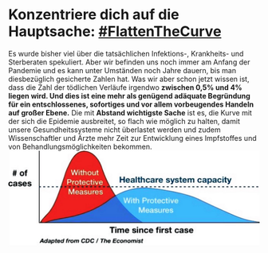 # Konzentriere dich auf die Hauptsache: [**\#FlattenTheCurve**](https://twitter.com/hashtag/FlattenTheCurve?src=hashtag_click)

Es wurde bisher viel über die tatsächlichen Infektions-, Krankheits- und Sterberaten spekuliert. Aber wir befinden uns noch immer am Anfang der Pandemie und es kann unter Umständen noch Jahre dauern, bis man diesbezüglich gesicherte Zahlen hat.
Was wir aber schon jetzt wissen ist, dass die Zahl der tödlichen Verläufe irgendwo **zwischen 0,5% und 4% liegen wird. Und dies ist eine mehr als genügend adäquate Begründung für ein entschlossenes, sofortiges und vor allem vorbeugendes Handeln auf großer Ebene.** 
Die mit **Abstand wichtigste Sache** ist es, die Kurve mit der sich die Epidemie ausbreitet, so flach wie möglich zu halten, damit unsere Gesundheitssysteme nicht überlastet werden und zudem Wissenschaftler und Ärzte mehr Zeit zur Entwicklung eines Impfstoffes und von Behandlungsmöglichkeiten bekommen.
![](images/en/flatten-the-curve.jpg)
